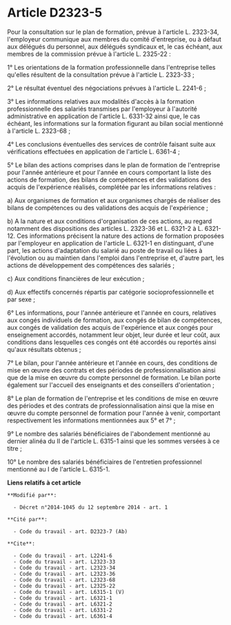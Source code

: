 # Article D2323-5

Pour la consultation sur le plan de formation, prévue à l'article L. 2323-34, l'employeur communique aux membres du comité
d'entreprise, ou à défaut aux délégués du personnel, aux délégués syndicaux et, le cas échéant, aux membres de la commission
prévue à l'article L. 2325-22 : 

1° Les orientations de la formation professionnelle dans l'entreprise telles qu'elles résultent de la consultation prévue à
l'article L. 2323-33 ; 

2° Le résultat éventuel des négociations prévues à l'article L. 2241-6 ; 

3° Les informations relatives aux modalités d'accès à la formation professionnelle des salariés transmises par l'employeur à
l'autorité administrative en application de l'article L. 6331-32 ainsi que, le cas échéant, les informations sur la formation
figurant au bilan social mentionné à l'article L. 2323-68 ; 

4° Les conclusions éventuelles des services de contrôle faisant suite aux vérifications effectuées en application de
l'article L. 6361-4 ; 

5° Le bilan des actions comprises dans le plan de formation de l'entreprise pour l'année antérieure et pour l'année en cours
comportant la liste des actions de formation, des bilans de compétences et des validations des acquis de l'expérience
réalisés, complétée par les informations relatives : 

a) Aux organismes de formation et aux organismes chargés de réaliser des bilans de compétences ou des validations des acquis
de l'expérience ; 

b) A la nature et aux conditions d'organisation de ces actions, au regard notamment des dispositions des articles L. 2323-36
et L. 6321-2 à L. 6321-12. Ces informations précisent la nature des actions de formation proposées par l'employeur en
application de l'article L. 6321-1 en distinguant, d'une part, les actions d'adaptation du salarié au poste de travail ou
liées à l'évolution ou au maintien dans l'emploi dans l'entreprise et, d'autre part, les actions de développement des
compétences des salariés ; 

c) Aux conditions financières de leur exécution ; 

d) Aux effectifs concernés répartis par catégorie socioprofessionnelle et par sexe ; 

6° Les informations, pour l'année antérieure et l'année en cours, relatives aux congés individuels de formation, aux congés
de bilan de compétences, aux congés de validation des acquis de l'expérience et aux congés pour enseignement accordés,
notamment leur objet, leur durée et leur coût, aux conditions dans lesquelles ces congés ont été accordés ou reportés ainsi
qu'aux résultats obtenus ; 

7° Le bilan, pour l'année antérieure et l'année en cours, des conditions de mise en œuvre des contrats et des périodes de
professionnalisation ainsi que de la mise en œuvre du compte personnel de formation. Le bilan porte également sur l'accueil
des enseignants et des conseillers d'orientation ; 

8° Le plan de formation de l'entreprise et les conditions de mise en œuvre des périodes et des contrats de
professionnalisation ainsi que la mise en œuvre du compte personnel de formation pour l'année à venir, comportant
respectivement les informations mentionnées aux 5° et 7° ; 

9° Le nombre des salariés bénéficiaires de l'abondement mentionné au dernier alinéa du II de l'article L. 6315-1 ainsi que
les sommes versées à ce titre ; 

10° Le nombre des salariés bénéficiaires de l'entretien professionnel mentionné au I de l'article L. 6315-1.

**Liens relatifs à cet article**

	**Modifié par**:

	  - Décret n°2014-1045 du 12 septembre 2014 - art. 1

	**Cité par**:

	  - Code du travail - art. D2323-7 (Ab)

	**Cite**:

	  - Code du travail - art. L2241-6
	  - Code du travail - art. L2323-33
	  - Code du travail - art. L2323-34
	  - Code du travail - art. L2323-36
	  - Code du travail - art. L2323-68
	  - Code du travail - art. L2325-22
	  - Code du travail - art. L6315-1 (V)
	  - Code du travail - art. L6321-1
	  - Code du travail - art. L6321-2
	  - Code du travail - art. L6331-2
	  - Code du travail - art. L6361-4

